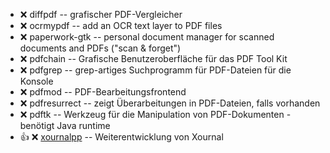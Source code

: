 - :x:  diffpdf  --	grafischer PDF-Vergleicher
- :x:  ocrmypdf  --	add an OCR text layer to PDF files
- :x:  paperwork-gtk  --	personal document manager for scanned documents and PDFs ("scan & forget")
- :x:  pdfchain  --	Grafische Benutzeroberfläche für das PDF Tool Kit
- :x:  pdfgrep  --	grep-artiges Suchprogramm für PDF-Dateien für die Konsole
- :x:  pdfmod  --	PDF-Bearbeitungsfrontend
- :x:  pdfresurrect  -- zeigt Überarbeitungen in PDF-Dateien, falls vorhanden
- :x:  pdftk  --	Werkzeug für die Manipulation von PDF-Dokumenten - benötigt Java runtime
- :+1: :x:  [xournalpp](https://github.com/xournalpp/xournalpp/releases/download/nightly/xournalpp-1.1.0+dev-nightly.20220205-Debian-bullseye-x86_64.deb)  --  Weiterentwicklung von Xournal
